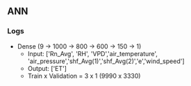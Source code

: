 


## ANN
### Logs

- Dense (9 -> 1000 -> 800 -> 600 -> 150 -> 1)
    - Input: ['Rn_Avg', 'RH', 'VPD','air_temperature', 'air_pressure','shf_Avg(1)','shf_Avg(2)','e','wind_speed']
    - Output: ['ET']
    - Train x Validation = 3 x 1 (9990 x 3330)
